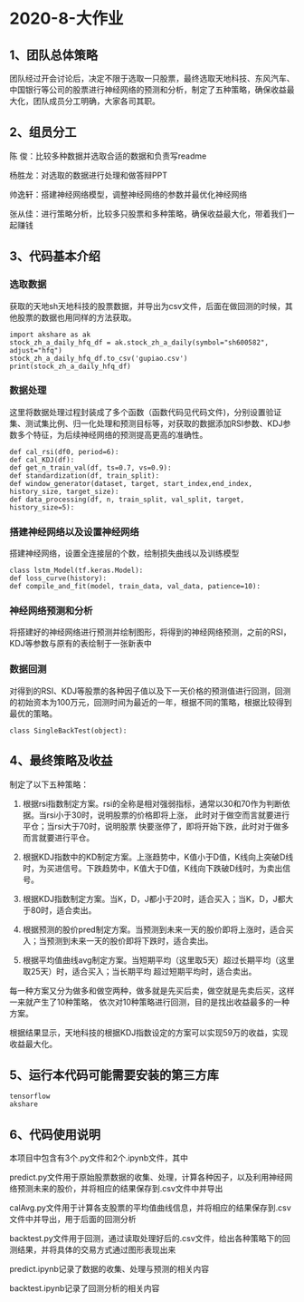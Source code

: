 # 2020-8-大作业

## 1、团队总体策略

团队经过开会讨论后，决定不限于选取一只股票，最终选取天地科技、东风汽车、中国银行等公司的股票进行神经网络的预测和分析，制定了五种策略，确保收益最大化，团队成员分工明确，大家各司其职。

## 2、组员分工

陈 俊：比较多种数据并选取合适的数据和负责写readme

杨胜龙：对选取的数据进行处理和做答辩PPT

帅逸轩：搭建神经网络模型，调整神经网络的参数并最优化神经网络

张从佳：进行策略分析，比较多只股票和多种策略，确保收益最大化，带着我们一起赚钱

## 3、代码基本介绍

### 选取数据

获取的天地sh天地科技的股票数据，并导出为csv文件，后面在做回测的时候，其他股票的数据也用同样的方法获取。

```
import akshare as ak
stock_zh_a_daily_hfq_df = ak.stock_zh_a_daily(symbol="sh600582", adjust="hfq")
stock_zh_a_daily_hfq_df.to_csv('gupiao.csv')
print(stock_zh_a_daily_hfq_df)
```

### 数据处理

这里将数据处理过程封装成了多个函数（函数代码见代码文件)，分别设置验证集、测试集比例、归一化处理和预测目标等，对获取的数据添加RSI参数、KDJ参数多个特征，为后续神经网络的预测提高更高的准确性。

```
def cal_rsi(df0, period=6): 
def cal_KDJ(df):
def get_n_train_val(df, ts=0.7, vs=0.9):
def standardization(df, train_split):
def window_generator(dataset, target, start_index,end_index, history_size, target_size):
def data_processing(df, n, train_split, val_split, target, history_size=5):
```

### 搭建神经网络以及设置神经网络

搭建神经网络，设置全连接层的个数，绘制损失曲线以及训练模型

```
class lstm_Model(tf.keras.Model):
def loss_curve(history):
def compile_and_fit(model, train_data, val_data, patience=10):
```

### 神经网络预测和分析

将搭建好的神经网络进行预测并绘制图形，将得到的神经网络预测，之前的RSI，KDJ等参数与原有的表绘制于一张新表中

### 数据回测

对得到的RSI、KDJ等股票的各种因子值以及下一天价格的预测值进行回测，回测的初始资本为100万元，回测时间为最近的一年，根据不同的策略，根据比较得到最优的策略。

```
class SingleBackTest(object):
```

## 4、最终策略及收益

制定了以下五种策略：

1. 根据rsi指数制定方案。rsi的全称是相对强弱指标，通常以30和70作为判断依据。当rsi小于30时，说明股票的价格即将上涨， 此时对于做空而言就要进行平仓；当rsi大于70时，说明股票 快要涨停了，即将开始下跌，此时对于做多而言就要进行平仓。

2. 根据KDJ指数中的KD制定方案。上涨趋势中，K值小于D值，K线向上突破D线时，为买进信号。下跌趋势中，K值大于D值，K线向下跌破D线时，为卖出信号。

3. 根据KDJ指数制定方案。当K，D，J都小于20时，适合买入；当K，D，J都大于80时，适合卖出。

4. 根据预测的股价pred制定方案。当预测到未来一天的股价即将上涨时，适合买入；当预测到未来一天的股价即将下跌时，适合卖出。

5. 根据平均值曲线avg制定方案。当短期平均（这里取5天）超过长期平均（这里取25天）时，适合买入；当长期平均 超过短期平均时，适合卖出。

每一种方案又分为做多和做空两种，做多就是先买后卖，做空就是先卖后买，这样一来就产生了10种策略， 依次对10种策略进行回测，目的是找出收益最多的一种方案。

根据结果显示，天地科技的根据KDJ指数设定的方案可以实现59万的收益，实现收益最大化。

## 5、运行本代码可能需要安装的第三方库

```
tensorflow
akshare
```

## 6、代码使用说明

本项目中包含有3个.py文件和2个.ipynb文件，其中

predict.py文件用于原始股票数据的收集、处理，计算各种因子，以及利用神经网络预测未来的股价，并将相应的结果保存到.csv文件中并导出

calAvg.py文件用于计算各支股票的平均值曲线信息，并将相应的结果保存到.csv文件中并导出，用于后面的回测分析

backtest.py文件用于回测，通过读取处理好后的.csv文件，给出各种策略下的回测结果，并将具体的交易方式通过图形表现出来

predict.ipynb记录了数据的收集、处理与预测的相关内容

backtest.ipynb记录了回测分析的相关内容